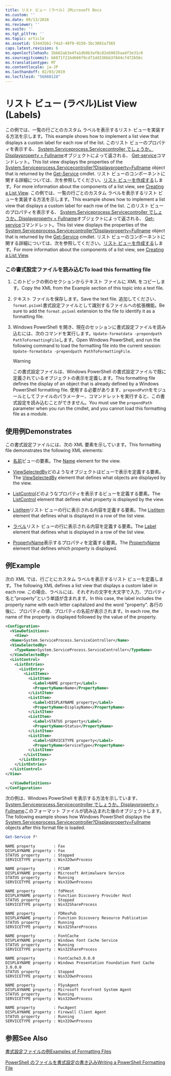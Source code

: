```yaml
---
title: リスト ビュー (ラベル) |Microsoft Docs
ms.custom: ''
ms.date: 09/13/2016
ms.reviewer: ''
ms.suite: ''
ms.tgt_pltfrm: ''
ms.topic: article
ms.assetid: 53442bb1-74a3-49f9-9150-3bc3081a7565
caps.latest.revision: 6
ms.openlocfilehash: 2bb62ab3e4fa1db9b3af8c82eb9035aa4f3e31c0
ms.sourcegitcommit: b6871f21bd666f9cd71dd336bb3f844cf472b56c
ms.translationtype: MT
ms.contentlocale: ja-JP
ms.lasthandoff: 02/03/2019
ms.locfileid: "56860128"
---
```

# <a name="list-view-labels"></a><span data-ttu-id="76bda-102">リスト ビュー (ラベル)</span><span class="sxs-lookup"><span data-stu-id="76bda-102">List View (Labels)</span></span>

<span data-ttu-id="76bda-103">この例では、一覧の行ごとのカスタム ラベルを表示するリスト ビューを実装する方法を示します。</span><span class="sxs-lookup"><span data-stu-id="76bda-103">This example shows how to implement a list view that displays a custom label for each row of the list.</span></span> <span data-ttu-id="76bda-104">このリスト ビューのプロパティを表示する、 [System.Serviceprocess.Servicecontroller でしょうか。Displayproperty = Fullname](/dotnet/api/System.ServiceProcess.ServiceController)オブジェクトによって返される、 [Get-service](/powershell/module/microsoft.powershell.management/get-service)コマンドレット。</span><span class="sxs-lookup"><span data-stu-id="76bda-104">This list view displays the properties of the [System.Serviceprocess.Servicecontroller?Displayproperty=Fullname](/dotnet/api/System.ServiceProcess.ServiceController) object that is returned by the [Get-Service](/powershell/module/microsoft.powershell.management/get-service) cmdlet.</span></span> <span data-ttu-id="76bda-105">リスト ビューのコンポーネントに関する詳細については、次を参照してください。[リスト ビューを作成する](./creating-a-list-view.md)します。</span><span class="sxs-lookup"><span data-stu-id="76bda-105">For more information about the components of a list view, see [Creating a List View](./creating-a-list-view.md).</span></span>
<span data-ttu-id="76bda-106">この例では、一覧の行ごとのカスタム ラベルを表示するリスト ビューを実装する方法を示します。</span><span class="sxs-lookup"><span data-stu-id="76bda-106">This example shows how to implement a list view that displays a custom label for each row of the list.</span></span> <span data-ttu-id="76bda-107">このリスト ビューのプロパティを表示する、 [System.Serviceprocess.Servicecontroller でしょうか。Displayproperty = Fullname](/dotnet/api/System.ServiceProcess.ServiceController)オブジェクトによって返される、 [Get-service](/powershell/module/Microsoft.PowerShell.Management/Get-Service)コマンドレット。</span><span class="sxs-lookup"><span data-stu-id="76bda-107">This list view displays the properties of the [System.Serviceprocess.Servicecontroller?Displayproperty=Fullname](/dotnet/api/System.ServiceProcess.ServiceController) object that is returned by the [Get-Service](/powershell/module/Microsoft.PowerShell.Management/Get-Service) cmdlet.</span></span> <span data-ttu-id="76bda-108">リスト ビューのコンポーネントに関する詳細については、次を参照してください。[リスト ビューを作成する](./creating-a-list-view.md)します。</span><span class="sxs-lookup"><span data-stu-id="76bda-108">For more information about the components of a list view, see [Creating a List View](./creating-a-list-view.md).</span></span>

### <a name="to-load-this-formatting-file"></a><span data-ttu-id="76bda-109">この書式設定ファイルを読み込む</span><span class="sxs-lookup"><span data-stu-id="76bda-109">To load this formatting file</span></span>

1. <span data-ttu-id="76bda-110">このトピックの例のセクションからテキスト ファイルに XML をコピーします。</span><span class="sxs-lookup"><span data-stu-id="76bda-110">Copy the XML from the Example section of this topic into a text file.</span></span>

2. <span data-ttu-id="76bda-111">テキスト ファイルを保存します。</span><span class="sxs-lookup"><span data-stu-id="76bda-111">Save the text file.</span></span> <span data-ttu-id="76bda-112">追加してください、`format.ps1xml`書式設定ファイルとして識別するファイルへの拡張機能。</span><span class="sxs-lookup"><span data-stu-id="76bda-112">Be sure to add the `format.ps1xml` extension to the file to identify it as a formatting file.</span></span>

3. <span data-ttu-id="76bda-113">Windows PowerShell を開き、現在のセッションに書式設定ファイルを読み込むには、次のコマンドを実行します。`Update-formatdata -prependpath PathToFormattingFile`します。</span><span class="sxs-lookup"><span data-stu-id="76bda-113">Open Windows PowerShell, and run the following command to load the formatting file into the current session: `Update-formatdata -prependpath PathToFormattingFile`.</span></span>

   > [!WARNING]
   > <span data-ttu-id="76bda-114">この書式設定ファイルは、Windows PowerShell の書式設定ファイルで既に定義されているオブジェクトの表示を定義します。</span><span class="sxs-lookup"><span data-stu-id="76bda-114">This formatting file defines the display of an object that is already defined by a Windows PowerShell formatting file.</span></span> <span data-ttu-id="76bda-115">使用する必要があります、`prependPath`をモジュールとしてファイルのパラメーター、コマンドレットを実行すると、この書式設定を読み込むことができません。</span><span class="sxs-lookup"><span data-stu-id="76bda-115">You must use the `prependPath` parameter when you run the cmdlet, and you cannot load this formatting file as a module.</span></span>

## <a name="demonstrates"></a><span data-ttu-id="76bda-116">使用例</span><span class="sxs-lookup"><span data-stu-id="76bda-116">Demonstrates</span></span>

<span data-ttu-id="76bda-117">この書式設定ファイルには、次の XML 要素を示しています。</span><span class="sxs-lookup"><span data-stu-id="76bda-117">This formatting file demonstrates the following XML elements:</span></span>

- <span data-ttu-id="76bda-118">[名前](./name-element-for-view-format.md)ビューの要素。</span><span class="sxs-lookup"><span data-stu-id="76bda-118">The [Name](./name-element-for-view-format.md) element for the view.</span></span>

- <span data-ttu-id="76bda-119">[ViewSelectedBy](./viewselectedby-element-format.md)どのようなオブジェクトはビューで表示を定義する要素。</span><span class="sxs-lookup"><span data-stu-id="76bda-119">The [ViewSelectedBy](./viewselectedby-element-format.md) element that defines what objects are displayed by the view.</span></span>

- <span data-ttu-id="76bda-120">[ListControl](./listcontrol-element-format.md)どのようなプロパティを表示するビューを定義する要素。</span><span class="sxs-lookup"><span data-stu-id="76bda-120">The [ListControl](./listcontrol-element-format.md) element that defines what property is displayed by the view.</span></span>

- <span data-ttu-id="76bda-121">[ListItem](./listitem-element-for-listitems-for-listcontrol-format.md)リスト ビューの行に表示される内容を定義する要素。</span><span class="sxs-lookup"><span data-stu-id="76bda-121">The [ListItem](./listitem-element-for-listitems-for-listcontrol-format.md) element that defines what is displayed in a row of the list view.</span></span>

- <span data-ttu-id="76bda-122">[ラベル](./label-element-for-listitem-for-listcontrol-format.md)リスト ビューの行に表示される内容を定義する要素。</span><span class="sxs-lookup"><span data-stu-id="76bda-122">The [Label](./label-element-for-listitem-for-listcontrol-format.md) element that defines what is displayed in a row of the list view.</span></span>

- <span data-ttu-id="76bda-123">[PropertyName](./propertyname-element-for-listitem-for-listcontrol-format.md)表示するプロパティを定義する要素。</span><span class="sxs-lookup"><span data-stu-id="76bda-123">The [PropertyName](./propertyname-element-for-listitem-for-listcontrol-format.md) element that defines which property is displayed.</span></span>

## <a name="example"></a><span data-ttu-id="76bda-124">例</span><span class="sxs-lookup"><span data-stu-id="76bda-124">Example</span></span>

<span data-ttu-id="76bda-125">次の XML では、行ごとにカスタム ラベルを表示するリスト ビューを定義します。</span><span class="sxs-lookup"><span data-stu-id="76bda-125">The following XML defines a list view that displays a custom label in each row.</span></span> <span data-ttu-id="76bda-126">この場合、ラベルには、それぞれの文字を大文字で入力、プロパティ名と"property"という単語が含まれます。</span><span class="sxs-lookup"><span data-stu-id="76bda-126">In this case, the label includes the property name with each letter capitalized and the word "property".</span></span> <span data-ttu-id="76bda-127">各行の後に、プロパティの値、プロパティの名前が表示されます。</span><span class="sxs-lookup"><span data-stu-id="76bda-127">In each row, the name of the property is displayed followed by the value of the property.</span></span>

```xml
<Configuration>
  <ViewDefinitions>
    <View>
  <Name>System.ServiceProcess.ServiceController</Name>
  <ViewSelectedBy>
    <TypeName>System.ServiceProcess.ServiceController</TypeName>
  </ViewSelectedBy>
  <ListControl>
    <ListEntries>
      <ListEntry>
        <ListItems>
          <ListItem>
            <Label>NAME property</Label>
            <PropertyName>Name</PropertyName>
          </ListItem>
          <ListItem>
            <Label>DISPLAYNAME property</Label>
            <PropertyName>DisplayName</PropertyName>
          </ListItem>
          <ListItem>
            <Label>STATUS property</Label>
            <PropertyName>Status</PropertyName>
          </ListItem>
          <ListItem>
            <Label>SERVICETYPE property</Label>
            <PropertyName>ServiceType</PropertyName>
          </ListItem>
        </ListItems>
      </ListEntry>
    </ListEntries>
  </ListControl>
</View>

  </ViewDefinitions>
</Configuration>
```

<span data-ttu-id="76bda-128">次の例は、Windows PowerShell を表示する方法を示しています、 [System.Serviceprocess.Servicecontroller でしょうか。Displayproperty = Fullname](/dotnet/api/System.ServiceProcess.ServiceController)このフォーマット ファイルが読み込まれた後のオブジェクトします。</span><span class="sxs-lookup"><span data-stu-id="76bda-128">The following example shows how Windows PowerShell displays the [System.Serviceprocess.Servicecontroller?Displayproperty=Fullname](/dotnet/api/System.ServiceProcess.ServiceController) objects after this format file is loaded.</span></span>

```powershell
Get-Service f*
```

```output
NAME property        : Fax
DISPLAYNAME property : Fax
STATUS property      : Stopped
SERVICETYPE property : Win32OwnProcess

NAME property        : FCSAM
DISPLAYNAME property : Microsoft Antimalware Service
STATUS property      : Running
SERVICETYPE property : Win32OwnProcess

NAME property        : fdPHost
DISPLAYNAME property : Function Discovery Provider Host
STATUS property      : Stopped
SERVICETYPE property : Win32ShareProcess

NAME property        : FDResPub
DISPLAYNAME property : Function Discovery Resource Publication
STATUS property      : Running
SERVICETYPE property : Win32ShareProcess

NAME property        : FontCache
DISPLAYNAME property : Windows Font Cache Service
STATUS property      : Running
SERVICETYPE property : Win32ShareProcess

NAME property        : FontCache3.0.0.0
DISPLAYNAME property : Windows Presentation Foundation Font Cache 3.0.0.0
STATUS property      : Stopped
SERVICETYPE property : Win32OwnProcess

NAME property        : FSysAgent
DISPLAYNAME property : Microsoft Forefront System Agent
STATUS property      : Running
SERVICETYPE property : Win32OwnProcess

NAME property        : FwcAgent
DISPLAYNAME property : Firewall Client Agent
STATUS property      : Running
SERVICETYPE property : Win32OwnProcess
```

## <a name="see-also"></a><span data-ttu-id="76bda-129">参照</span><span class="sxs-lookup"><span data-stu-id="76bda-129">See Also</span></span>

[<span data-ttu-id="76bda-130">書式設定ファイルの例</span><span class="sxs-lookup"><span data-stu-id="76bda-130">Examples of Formatting Files</span></span>](./examples-of-formatting-files.md)

[<span data-ttu-id="76bda-131">PowerShell のファイルを書式設定の書き込み</span><span class="sxs-lookup"><span data-stu-id="76bda-131">Writing a PowerShell Formatting File</span></span>](./writing-a-powershell-formatting-file.md)
